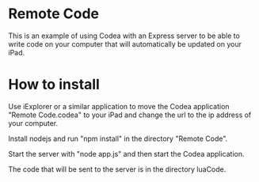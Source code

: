 Remote Code
=============

This is an example of using Codea with an Express server to be able to write code on your computer that will automatically be updated on your iPad.

How to install
==============

Use iExplorer or a similar application to move the Codea application "Remote Code.codea" to your iPad and change the url to the ip address of your computer.

Install nodejs and run "npm install" in the directory "Remote Code".

Start the server with "node app.js" and then start the Codea application.

The code that will be sent to the server is in the directory luaCode.

